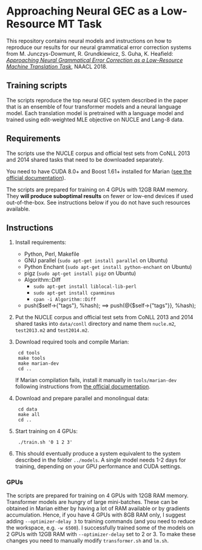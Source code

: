# Approaching Neural GEC as a Low-Resource MT Task

This repository contains neural models and instructions on how to reproduce our
results for our neural grammatical error correction systems from M.
Junczys-Dowmunt, R. Grundkiewicz, S. Guha, K. Heafield: [_Approaching Neural
Grammatical Error Correction as a Low-Resource Machine Translation
Task_](http://www.aclweb.org/anthology/N18-1055), NAACL 2018.


## Training scripts

The scripts reproduce the top neural GEC system described in the paper that is
an ensemble of four transformer models and a neural language model. Each
translation model is pretrained with a language model and trained using
edit-weighted MLE objective on NUCLE and Lang-8 data.


## Requirements

The scripts use the NUCLE corpus and official test sets from CoNLL 2013 and
2014 shared tasks that need to be downloaded separately.

You need to have CUDA 8.0+ and Boost 1.61+ installed for Marian ([see the
official documentation](https://marian-nmt.github.io/docs/)).

The scripts are prepared for training on 4 GPUs with 12GB RAM memory.  They
**will produce suboptimal results** on fewer or low-end devices if used
out-of-the-box.  See instructions below if you do not have such resources
available.



## Instructions

1. Install requirements:
    - Python, Perl, Makefile
    - GNU parallel (`sudo apt-get install parallel` on Ubuntu)
    - Python Enchant (`sudo apt-get install python-enchant` on Ubuntu)
    - pigz (`sudo apt-get install pigz` on Ubuntu)
    - Algorithm::Diff 
      + `sudo apt-get install liblocal-lib-perl`
      + `sudo apt-get install cpanminus`
      + `cpan -i Algorithm::Diff`
    - push($self->{"tags"}, \%hash); ==> push(@{$self->{"tags"}}, \%hash);

1. Put the NUCLE corpus and official test sets from CoNLL 2013 and 2014 shared
   tasks into `data/conll` directory and name them `nucle.m2`, `test2013.m2`
   and `test2014.m2`.
1. Download required tools and compile Marian:

        cd tools
        make tools
        make marian-dev
        cd ..

    If Marian compilation fails, install it manually in `tools/marian-dev`
    following instructions from [the official
    documentation](https://marian-nmt.github.io/docs/).

1. Download and prepare parallel and monolingual data:

        cd data
        make all
        cd ..

1. Start training on 4 GPUs:

        ./train.sh '0 1 2 3'

1. This should eventually produce a system equivalent to the system described
   in the folder `../models`.  A single model needs 1-2 days for training,
   depending on your GPU performance and CUDA settings.


### GPUs

The scripts are prepared for training on 4 GPUs with 12GB RAM memory.
Transformer models are hungry of large mini-batches.  These can be obtained in
Marian either by having a lot of RAM available or by gradients accumulation.
Hence, if you have 4 GPUs with 8GB RAM only, I suggest adding
`--optimizer-delay 3` to training commands (and you need to reduce the
workspace, e.g. `-w 6500`).  I successfully trained some of the models on 2
GPUs with 12GB RAM with `--optimizer-delay` set to 2 or 3.  To make these
changes you need to manually modify `transformer.sh` and `lm.sh`.
